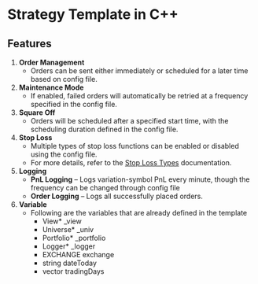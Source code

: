 # **Strategy Template in C++**

## Features
1. **Order Management** 
    * Orders can be sent either immediately or scheduled for a later time based on config file.
2. **Maintenance Mode**
    * If enabled, failed orders will automatically be retried at a frequency specified in the config file.
3. **Square Off** 
    * Orders will be scheduled after a specified start time, with the scheduling duration defined in the config file.
4. **Stop Loss**
    * Multiple types of stop loss functions can be enabled or disabled using the config file.
    * For more details, refer to the [Stop Loss Types](https://26milesclub.atlassian.net/wiki/spaces/~62b95d70ed036549273c23b4/pages/edit-v2/478642189?draftShareId=6295bb60-6529-4b79-b51d-20b903740eb6) documentation.
5. **Logging**  
    * **PnL Logging** – Logs variation-symbol PnL every minute, though the frequency can be changed through config file  
    * **Order Logging** – Logs all successfully placed orders.
6. **Variable**
    * Following are the variables that are already defined in the template
        * View* _view
        * Universe* _univ
        * Portfolio* _portfolio
        * Logger* _logger
        * EXCHANGE exchange
        * string dateToday
        * vector<string> tradingDays

